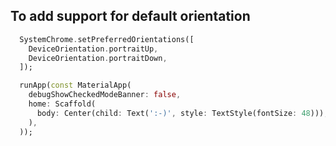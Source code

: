 ## To add support for default orientation

```dart
  SystemChrome.setPreferredOrientations([
    DeviceOrientation.portraitUp,
    DeviceOrientation.portraitDown,
  ]);

  runApp(const MaterialApp(
    debugShowCheckedModeBanner: false,
    home: Scaffold(
      body: Center(child: Text(':-)', style: TextStyle(fontSize: 48))),
    ),
  ));
```